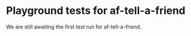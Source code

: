 # Playground tests for af-tell-a-friend
We are still awaiting the first test run for af-tell-a-friend.
